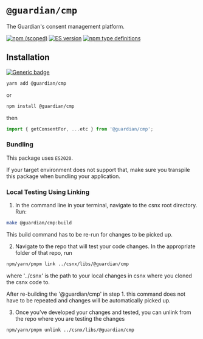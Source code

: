 # `@guardian/cmp`

The Guardian's consent management platform.

[![npm (scoped)](https://img.shields.io/npm/v/@guardian/cmp)](https://www.npmjs.com/package/@guardian/cmp)
[![ES version](https://badgen.net/badge/ES/2020/cyan)](https://tc39.es/ecma262/2020/)
[![npm type definitions](https://img.shields.io/npm/types/@guardian/cmp)](https://www.typescriptlang.org/)

>

## Installation

[![Generic badge](https://img.shields.io/badge/google-chat-259082.svg)](https://chat.google.com/room/AAAAFdv9gK8)

```bash
yarn add @guardian/cmp
```

or

```bash
npm install @guardian/cmp
```

then

```js
import { getConsentFor, ...etc } from '@guardian/cmp';
```

### Bundling

This package uses `ES2020`.

If your target environment does not support that, make sure you transpile this package when bundling your application.

### Local Testing Using Linking

1. In the command line in your terminal, navigate to the csnx root directory. Run:

```sh
make @guardian/cmp:build
```

This build command has to be re-run for changes to be picked up.

2. Navigate to the repo that will test your code changes. In the appropriate folder of that repo, run

```sh
npm/yarn/pnpm link ../csnx/libs/@guardian/cmp
```

where '../csnx' is the path to your local changes in csnx where you cloned the csnx code to.

After re-building the '@guardian/cmp' in step 1. this command does not have to be repeated and changes will be automatically picked up.

3. Once you’ve developed your changes and tested, you can unlink from the repo where you are testing the changes

```sh
npm/yarn/pnpm unlink ../csnx/libs/@guardian/cmp
```
